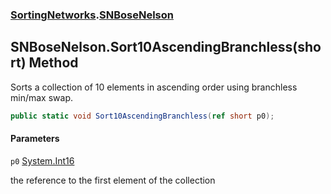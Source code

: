 ### [SortingNetworks](SortingNetworks.md 'SortingNetworks').[SNBoseNelson](SortingNetworks.SNBoseNelson.md 'SortingNetworks.SNBoseNelson')

## SNBoseNelson.Sort10AscendingBranchless(short) Method

Sorts a collection of 10 elements in ascending order using branchless min/max swap.

```csharp
public static void Sort10AscendingBranchless(ref short p0);
```
#### Parameters

<a name='SortingNetworks.SNBoseNelson.Sort10AscendingBranchless(short).p0'></a>

`p0` [System.Int16](https://docs.microsoft.com/en-us/dotnet/api/System.Int16 'System.Int16')

the reference to the first element of the collection